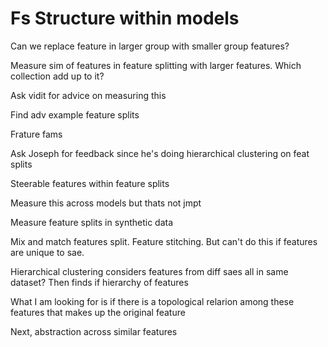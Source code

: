 # Fs Structure within models

Can we replace feature in larger group with smaller group features?

Measure sim of features in feature splitting with larger features. Which collection add up to it?

Ask vidit for advice on measuring this

Find adv example feature splits

Frature fams

Ask Joseph for feedback since he's doing hierarchical clustering on feat splits

Steerable features within feature splits

Measure this across models but thats not jmpt

Measure feature splits in synthetic data

Mix and match features split. Feature stitching. But can't do this if features are unique to sae.

Hierarchical clustering considers features from diff saes all in same dataset? Then finds if hierarchy of features 

What I am looking for is if there is a topological relarion among these features that makes up the original feature

Next, abstraction across similar features